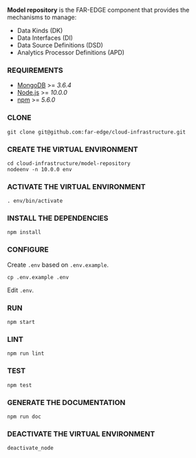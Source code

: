 **Model repository** is the FAR-EDGE component that provides the mechanisms to manage:

* Data Kinds (DK)
* Data Interfaces (DI)
* Data Source Definitions (DSD)
* Analytics Processor Definitions (APD)

### REQUIREMENTS

* [MongoDB](https://www.mongodb.com/) >= *3.6.4*
* [Node.js](https://nodejs.org/) >= *10.0.0*
* [npm](https://www.npmjs.com/) >= *5.6.0*

### CLONE

    git clone git@github.com:far-edge/cloud-infrastructure.git

### CREATE THE VIRTUAL ENVIRONMENT

    cd cloud-infrastructure/model-repository
    nodeenv -n 10.0.0 env

### ACTIVATE THE VIRTUAL ENVIRONMENT

    . env/bin/activate

### INSTALL THE DEPENDENCIES

    npm install

### CONFIGURE

Create `.env` based on `.env.example`.

    cp .env.example .env

Edit `.env`.

### RUN

    npm start

### LINT

    npm run lint

### TEST

    npm test

### GENERATE THE DOCUMENTATION

    npm run doc

### DEACTIVATE THE VIRTUAL ENVIRONMENT

    deactivate_node
